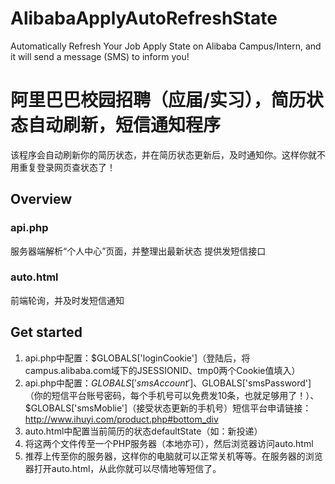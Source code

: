 # AlibabaApplyAutoRefreshState
Automatically Refresh Your Job Apply State on Alibaba Campus/Intern, and it will send a message (SMS) to inform you!
# 阿里巴巴校园招聘（应届/实习），简历状态自动刷新，短信通知程序
该程序会自动刷新你的简历状态，并在简历状态更新后，及时通知你。这样你就不用重复登录网页查状态了！
## Overview
### api.php
服务器端解析“个人中心”页面，并整理出最新状态
提供发短信接口
### auto.html 
前端轮询，并及时发短信通知
## Get started
1. api.php中配置：$GLOBALS['loginCookie']（登陆后，将campus.alibaba.com域下的JSESSIONID、tmp0两个Cookie值填入）
2. api.php中配置：$GLOBALS['smsAccount']、$GLOBALS['smsPassword']（你的短信平台账号密码，每个手机号可以免费发10条，也就足够用了！）、$GLOBALS['smsMoblie']（接受状态更新的手机号）短信平台申请链接：http://www.ihuyi.com/product.php#bottom_div
3. auto.html中配置当前简历的状态defaultState（如：新投递）
4. 将这两个文件传至一个PHP服务器（本地亦可），然后浏览器访问auto.html
5. 推荐上传至你的服务器，这样你的电脑就可以正常关机等等。在服务器的浏览器打开auto.html，从此你就可以尽情地等短信了。
